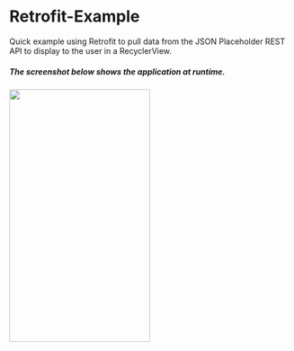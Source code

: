 # Retrofit-Example

Quick example using Retrofit to pull data from the JSON Placeholder REST API to display to the user in a RecyclerView.

##### *The screenshot below shows the application at runtime.*

<img src="https://user-images.githubusercontent.com/24195945/72464947-4630f800-37a4-11ea-9021-ba3dd02fa81b.png" height="450" width="250">
